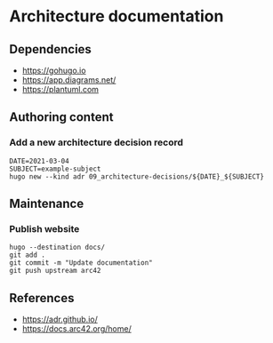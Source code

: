 # Architecture documentation

## Dependencies

- https://gohugo.io
- https://app.diagrams.net/
- https://plantuml.com

## Authoring content

### Add a new architecture decision record

```
DATE=2021-03-04
SUBJECT=example-subject
hugo new --kind adr 09_architecture-decisions/${DATE}_${SUBJECT}
```

## Maintenance

### Publish website

```
hugo --destination docs/
git add .
git commit -m "Update documentation"
git push upstream arc42
```

## References

- https://adr.github.io/
- https://docs.arc42.org/home/
